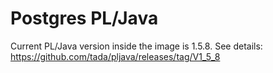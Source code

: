 # Postgres PL/Java
Current PL/Java version inside the image is 1.5.8. See details: https://github.com/tada/pljava/releases/tag/V1_5_8
